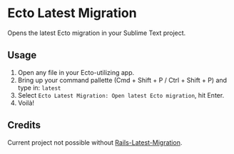 # Ecto Latest Migration

Opens the latest Ecto migration in your Sublime Text project.

## Usage

1. Open any file in your Ecto-utilizing app.
1. Bring up your command pallette (Cmd + Shift + P / Ctrl + Shift + P) and type in: `latest`
1. Select `Ecto Latest Migration: Open latest Ecto migration`, hit Enter.
1. Voilà!

## Credits

Current project not possible without [Rails-Latest-Migration](https://github.com/alexpls/Rails-Latest-Migration).
